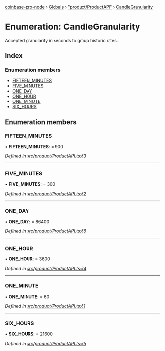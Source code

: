 [coinbase-pro-node](../README.md) › [Globals](../globals.md) › ["product/ProductAPI"](../modules/_product_productapi_.md) › [CandleGranularity](_product_productapi_.candlegranularity.md)

# Enumeration: CandleGranularity

Accepted granularity in seconds to group historic rates.

## Index

### Enumeration members

- [FIFTEEN_MINUTES](_product_productapi_.candlegranularity.md#fifteen_minutes)
- [FIVE_MINUTES](_product_productapi_.candlegranularity.md#five_minutes)
- [ONE_DAY](_product_productapi_.candlegranularity.md#one_day)
- [ONE_HOUR](_product_productapi_.candlegranularity.md#one_hour)
- [ONE_MINUTE](_product_productapi_.candlegranularity.md#one_minute)
- [SIX_HOURS](_product_productapi_.candlegranularity.md#six_hours)

## Enumeration members

### FIFTEEN_MINUTES

• **FIFTEEN_MINUTES**: = 900

_Defined in [src/product/ProductAPI.ts:63](https://github.com/bennyn/coinbase-pro-node/blob/1a12582/src/product/ProductAPI.ts#L63)_

---

### FIVE_MINUTES

• **FIVE_MINUTES**: = 300

_Defined in [src/product/ProductAPI.ts:62](https://github.com/bennyn/coinbase-pro-node/blob/1a12582/src/product/ProductAPI.ts#L62)_

---

### ONE_DAY

• **ONE_DAY**: = 86400

_Defined in [src/product/ProductAPI.ts:66](https://github.com/bennyn/coinbase-pro-node/blob/1a12582/src/product/ProductAPI.ts#L66)_

---

### ONE_HOUR

• **ONE_HOUR**: = 3600

_Defined in [src/product/ProductAPI.ts:64](https://github.com/bennyn/coinbase-pro-node/blob/1a12582/src/product/ProductAPI.ts#L64)_

---

### ONE_MINUTE

• **ONE_MINUTE**: = 60

_Defined in [src/product/ProductAPI.ts:61](https://github.com/bennyn/coinbase-pro-node/blob/1a12582/src/product/ProductAPI.ts#L61)_

---

### SIX_HOURS

• **SIX_HOURS**: = 21600

_Defined in [src/product/ProductAPI.ts:65](https://github.com/bennyn/coinbase-pro-node/blob/1a12582/src/product/ProductAPI.ts#L65)_
